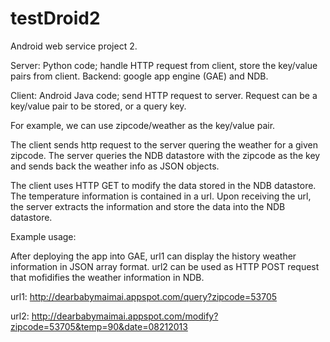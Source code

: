 testDroid2
==========
Android web service project 2.

Server: Python code; handle HTTP request from client, store the key/value pairs from client. Backend: google 
app engine (GAE) and NDB.

Client: Android Java code; send HTTP request to server.  Request can be a key/value pair to be stored, or 
a query key.


For example, we can use zipcode/weather as the key/value pair.

The client sends http request to the server quering the weather for a given zipcode. The server queries
the NDB datastore with the zipcode as the key and sends back the weather info as JSON objects.

The client uses HTTP GET to modify the data stored in the NDB datastore. The temperature information 
is contained in a url. Upon receiving the url, the server extracts the information and store the data 
into the NDB datastore.

Example usage:

After deploying the app into GAE, url1 can display the history weather information in JSON array format. 
url2 can be used as HTTP POST request that mofidifies the weather information in NDB.

url1: http://dearbabymaimai.appspot.com/query?zipcode=53705

url2: http://dearbabymaimai.appspot.com/modify?zipcode=53705&temp=90&date=08212013
